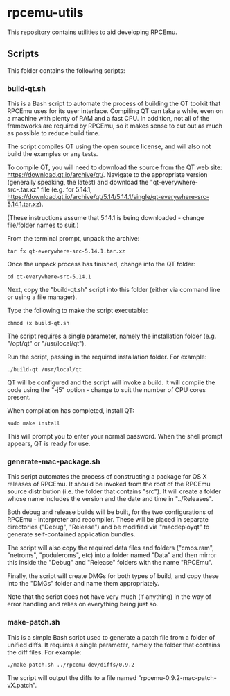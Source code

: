 # rpcemu-utils

This repository contains utilities to aid developing RPCEmu.

## Scripts

This folder contains the following scripts:

### build-qt.sh

This is a Bash script to automate the process of building the QT toolkit that RPCEmu uses for its user interface.  Compiling QT can take a while, even on a machine with plenty of RAM and a fast CPU.  In addition, not all of the frameworks are required by RPCEmu, so it makes sense to cut out as much as possible to reduce build time.

The script compiles QT using the open source license, and will also not build the examples or any tests.

To compile QT, you will need to download the source from the QT web site: https://download.qt.io/archive/qt/.  Navigate to the appropriate version (generally speaking, the latest) and download the "qt-everywhere-src-<version>.tar.xz" file (e.g. for 5.14.1, https://download.qt.io/archive/qt/5.14/5.14.1/single/qt-everywhere-src-5.14.1.tar.xz).

(These instructions assume that 5.14.1 is being downloaded - change file/folder names to suit.)

From the terminal prompt, unpack the archive:

    tar fx qt-everywhere-src-5.14.1.tar.xz
    
Once the unpack process has finished, change into the QT folder:

    cd qt-everywhere-src-5.14.1
    
Next, copy the "build-qt.sh" script into this folder (either via command line or using a file manager).

Type the following to make the script executable:

    chmod +x build-qt.sh
    
The script requires a single parameter, namely the installation folder (e.g. "/opt/qt" or "/usr/local/qt").
    
Run the script, passing in the required installation folder.  For example:

    ./build-qt /usr/local/qt
    
QT will be configured and the script will invoke a build.  It will compile the code using the "-j5" option - change to suit the number of CPU cores present.

When compilation has completed, install QT:

    sudo make install
    
This will prompt you to enter your normal password.  When the shell prompt appears, QT is ready for use.

### generate-mac-package.sh

This script automates the process of constructing a package for OS X releases of RPCEmu.  It should be invoked from the root of the RPCEmu source distribution (i.e. the folder that contains "src").  It will create a folder whose name includes the version and the date and time in "../Releases".

Both debug and release builds will be built, for the two configurations of RPCEmu - interpreter and recompiler.  These will be placed in separate directories ("Debug", "Release") and be modified via "macdeployqt" to generate self-contained application bundles.

The script will also copy the required data files and folders ("cmos.ram", "netroms", "poduleroms", etc) into a folder named "Data" and then mirror this inside the "Debug" and "Release" folders with the name "RPCEmu".

Finally, the script will create DMGs for both types of build, and copy these into the "DMGs" folder and name them appropriately.

Note that the script does not have very much (if anything) in the way of error handling and relies on everything being just so.

### make-patch.sh

This is a simple Bash script used to generate a patch file from a folder of unified diffs.  It requires a single parameter, namely the folder that contains the diff files.  For example:

    ./make-patch.sh ../rpcemu-dev/diffs/0.9.2
    
The script will output the diffs to a file named "rpcemu-0.9.2-mac-patch-vX.patch".

